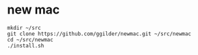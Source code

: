 # new mac

    mkdir ~/src
    git clone https://github.com/ggilder/newmac.git ~/src/newmac
    cd ~/src/newmac
    ./install.sh
